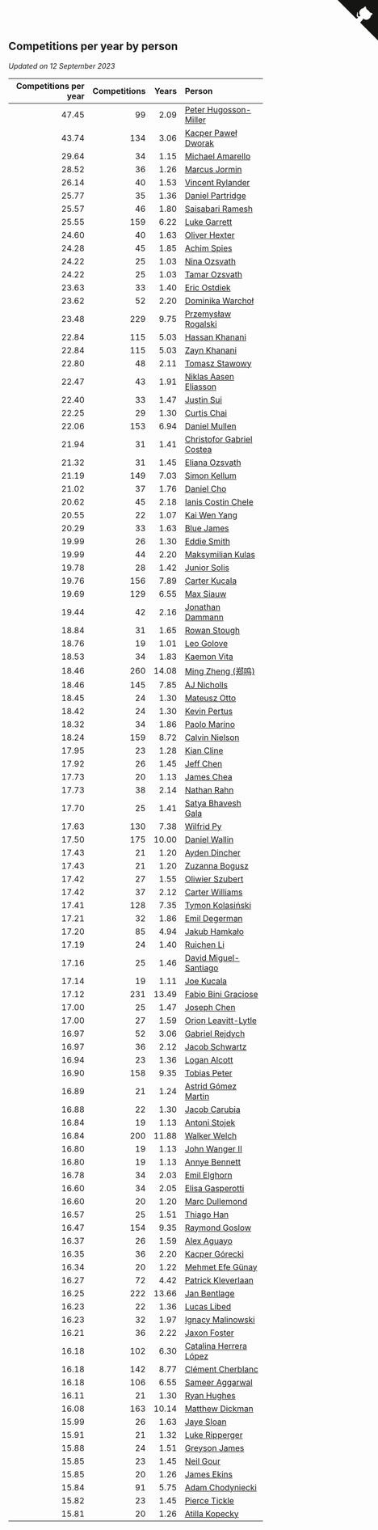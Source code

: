 ## Competitions per year by person

*Updated on 12 September 2023*

| Competitions per year | Competitions | Years | Person |
| ---: | ---: | ---: | :--- |
| 47.45 | 99 | 2.09 | [Peter Hugosson-Miller](https://www.worldcubeassociation.org/persons/2021HUGO01) |
| 43.74 | 134 | 3.06 | [Kacper Paweł Dworak](https://www.worldcubeassociation.org/persons/2020DWOR01) |
| 29.64 | 34 | 1.15 | [Michael Amarello](https://www.worldcubeassociation.org/persons/2022AMAR09) |
| 28.52 | 36 | 1.26 | [Marcus Jormin](https://www.worldcubeassociation.org/persons/2022JORM01) |
| 26.14 | 40 | 1.53 | [Vincent Rylander](https://www.worldcubeassociation.org/persons/2022RYLA01) |
| 25.77 | 35 | 1.36 | [Daniel Partridge](https://www.worldcubeassociation.org/persons/2022PART02) |
| 25.57 | 46 | 1.80 | [Saisabari Ramesh](https://www.worldcubeassociation.org/persons/2021RAME01) |
| 25.55 | 159 | 6.22 | [Luke Garrett](https://www.worldcubeassociation.org/persons/2017GARR05) |
| 24.60 | 40 | 1.63 | [Oliver Hexter](https://www.worldcubeassociation.org/persons/2022HEXT01) |
| 24.28 | 45 | 1.85 | [Achim Spies](https://www.worldcubeassociation.org/persons/2021SPIE01) |
| 24.22 | 25 | 1.03 | [Nina Ozsvath](https://www.worldcubeassociation.org/persons/2022OZSV03) |
| 24.22 | 25 | 1.03 | [Tamar Ozsvath](https://www.worldcubeassociation.org/persons/2022OZSV04) |
| 23.63 | 33 | 1.40 | [Eric Ostdiek](https://www.worldcubeassociation.org/persons/2022OSTD01) |
| 23.62 | 52 | 2.20 | [Dominika Warchoł](https://www.worldcubeassociation.org/persons/2021WARC01) |
| 23.48 | 229 | 9.75 | [Przemysław Rogalski](https://www.worldcubeassociation.org/persons/2013ROGA02) |
| 22.84 | 115 | 5.03 | [Hassan Khanani](https://www.worldcubeassociation.org/persons/2018KHAN26) |
| 22.84 | 115 | 5.03 | [Zayn Khanani](https://www.worldcubeassociation.org/persons/2018KHAN28) |
| 22.80 | 48 | 2.11 | [Tomasz Stawowy](https://www.worldcubeassociation.org/persons/2021STAW01) |
| 22.47 | 43 | 1.91 | [Niklas Aasen Eliasson](https://www.worldcubeassociation.org/persons/2021ELIA01) |
| 22.40 | 33 | 1.47 | [Justin Sui](https://www.worldcubeassociation.org/persons/2022SUIJ01) |
| 22.25 | 29 | 1.30 | [Curtis Chai](https://www.worldcubeassociation.org/persons/2022CHAI02) |
| 22.06 | 153 | 6.94 | [Daniel Mullen](https://www.worldcubeassociation.org/persons/2016MULL04) |
| 21.94 | 31 | 1.41 | [Christofor Gabriel Costea](https://www.worldcubeassociation.org/persons/2022COST03) |
| 21.32 | 31 | 1.45 | [Eliana Ozsvath](https://www.worldcubeassociation.org/persons/2022OZSV01) |
| 21.19 | 149 | 7.03 | [Simon Kellum](https://www.worldcubeassociation.org/persons/2016KELL12) |
| 21.02 | 37 | 1.76 | [Daniel Cho](https://www.worldcubeassociation.org/persons/2021CHOD01) |
| 20.62 | 45 | 2.18 | [Ianis Costin Chele](https://www.worldcubeassociation.org/persons/2021CHEL01) |
| 20.55 | 22 | 1.07 | [Kai Wen Yang](https://www.worldcubeassociation.org/persons/2022YANG19) |
| 20.29 | 33 | 1.63 | [Blue James](https://www.worldcubeassociation.org/persons/2022JAME01) |
| 19.99 | 26 | 1.30 | [Eddie Smith](https://www.worldcubeassociation.org/persons/2022SMIT20) |
| 19.99 | 44 | 2.20 | [Maksymilian Kulas](https://www.worldcubeassociation.org/persons/2021KULA02) |
| 19.78 | 28 | 1.42 | [Junior Solis](https://www.worldcubeassociation.org/persons/2022SOLI03) |
| 19.76 | 156 | 7.89 | [Carter Kucala](https://www.worldcubeassociation.org/persons/2015KUCA01) |
| 19.69 | 129 | 6.55 | [Max Siauw](https://www.worldcubeassociation.org/persons/2017SIAU02) |
| 19.44 | 42 | 2.16 | [Jonathan Dammann](https://www.worldcubeassociation.org/persons/2021DAMM01) |
| 18.84 | 31 | 1.65 | [Rowan Stough](https://www.worldcubeassociation.org/persons/2022STOU01) |
| 18.76 | 19 | 1.01 | [Leo Golove](https://www.worldcubeassociation.org/persons/2022GOLO02) |
| 18.53 | 34 | 1.83 | [Kaemon Vita](https://www.worldcubeassociation.org/persons/2021VITA01) |
| 18.46 | 260 | 14.08 | [Ming Zheng (郑鸣)](https://www.worldcubeassociation.org/persons/2009ZHEN11) |
| 18.46 | 145 | 7.85 | [AJ Nicholls](https://www.worldcubeassociation.org/persons/2015NICH04) |
| 18.45 | 24 | 1.30 | [Mateusz Otto](https://www.worldcubeassociation.org/persons/2022OTTO01) |
| 18.42 | 24 | 1.30 | [Kevin Pertus](https://www.worldcubeassociation.org/persons/2022PERT01) |
| 18.32 | 34 | 1.86 | [Paolo Marino](https://www.worldcubeassociation.org/persons/2021MARI04) |
| 18.24 | 159 | 8.72 | [Calvin Nielson](https://www.worldcubeassociation.org/persons/2014NIEL03) |
| 17.95 | 23 | 1.28 | [Kian Cline](https://www.worldcubeassociation.org/persons/2022CLIN01) |
| 17.92 | 26 | 1.45 | [Jeff Chen](https://www.worldcubeassociation.org/persons/2022CHEN19) |
| 17.73 | 20 | 1.13 | [James Chea](https://www.worldcubeassociation.org/persons/2022CHEA05) |
| 17.73 | 38 | 2.14 | [Nathan Rahn](https://www.worldcubeassociation.org/persons/2021RAHN01) |
| 17.70 | 25 | 1.41 | [Satya Bhavesh Gala](https://www.worldcubeassociation.org/persons/2022GALA03) |
| 17.63 | 130 | 7.38 | [Wilfrid Py](https://www.worldcubeassociation.org/persons/2016PYWI01) |
| 17.50 | 175 | 10.00 | [Daniel Wallin](https://www.worldcubeassociation.org/persons/2013WALL03) |
| 17.43 | 21 | 1.20 | [Ayden Dincher](https://www.worldcubeassociation.org/persons/2022DINC01) |
| 17.43 | 21 | 1.20 | [Zuzanna Bogusz](https://www.worldcubeassociation.org/persons/2022BOGU01) |
| 17.42 | 27 | 1.55 | [Oliwier Szubert](https://www.worldcubeassociation.org/persons/2022SZUB01) |
| 17.42 | 37 | 2.12 | [Carter Williams](https://www.worldcubeassociation.org/persons/2021WILL06) |
| 17.41 | 128 | 7.35 | [Tymon Kolasiński](https://www.worldcubeassociation.org/persons/2016KOLA02) |
| 17.21 | 32 | 1.86 | [Emil Degerman](https://www.worldcubeassociation.org/persons/2021DEGE01) |
| 17.20 | 85 | 4.94 | [Jakub Hamkało](https://www.worldcubeassociation.org/persons/2018HAMK01) |
| 17.19 | 24 | 1.40 | [Ruichen Li](https://www.worldcubeassociation.org/persons/2022LIRU02) |
| 17.16 | 25 | 1.46 | [David Miguel-Santiago](https://www.worldcubeassociation.org/persons/2022MIGU02) |
| 17.14 | 19 | 1.11 | [Joe Kucala](https://www.worldcubeassociation.org/persons/2022KUCA01) |
| 17.12 | 231 | 13.49 | [Fabio Bini Graciose](https://www.worldcubeassociation.org/persons/2010GRAC02) |
| 17.00 | 25 | 1.47 | [Joseph Chen](https://www.worldcubeassociation.org/persons/2022CHEN16) |
| 17.00 | 27 | 1.59 | [Orion Leavitt-Lytle](https://www.worldcubeassociation.org/persons/2022LEAV01) |
| 16.97 | 52 | 3.06 | [Gabriel Rejdych](https://www.worldcubeassociation.org/persons/2020REJD01) |
| 16.97 | 36 | 2.12 | [Jacob Schwartz](https://www.worldcubeassociation.org/persons/2021SCHW01) |
| 16.94 | 23 | 1.36 | [Logan Alcott](https://www.worldcubeassociation.org/persons/2022ALCO02) |
| 16.90 | 158 | 9.35 | [Tobias Peter](https://www.worldcubeassociation.org/persons/2014PETE03) |
| 16.89 | 21 | 1.24 | [Astrid Gómez Martin](https://www.worldcubeassociation.org/persons/2022MART26) |
| 16.88 | 22 | 1.30 | [Jacob Carubia](https://www.worldcubeassociation.org/persons/2022CARU02) |
| 16.84 | 19 | 1.13 | [Antoni Stojek](https://www.worldcubeassociation.org/persons/2022STOJ03) |
| 16.84 | 200 | 11.88 | [Walker Welch](https://www.worldcubeassociation.org/persons/2011WELC01) |
| 16.80 | 19 | 1.13 | [John Wanger II](https://www.worldcubeassociation.org/persons/2022WANG39) |
| 16.80 | 19 | 1.13 | [Annye Bennett](https://www.worldcubeassociation.org/persons/2022BENN11) |
| 16.78 | 34 | 2.03 | [Emil Elghorn](https://www.worldcubeassociation.org/persons/2021ELGH01) |
| 16.60 | 34 | 2.05 | [Elisa Gasperotti](https://www.worldcubeassociation.org/persons/2021GASP01) |
| 16.60 | 20 | 1.20 | [Marc Dullemond](https://www.worldcubeassociation.org/persons/2022DULL01) |
| 16.57 | 25 | 1.51 | [Thiago Han](https://www.worldcubeassociation.org/persons/2022HANT01) |
| 16.47 | 154 | 9.35 | [Raymond Goslow](https://www.worldcubeassociation.org/persons/2014GOSL01) |
| 16.37 | 26 | 1.59 | [Alex Aguayo](https://www.worldcubeassociation.org/persons/2022AGUA01) |
| 16.35 | 36 | 2.20 | [Kacper Górecki](https://www.worldcubeassociation.org/persons/2021GORE01) |
| 16.34 | 20 | 1.22 | [Mehmet Efe Günay](https://www.worldcubeassociation.org/persons/2022GUNA05) |
| 16.27 | 72 | 4.42 | [Patrick Kleverlaan](https://www.worldcubeassociation.org/persons/2019KLEV01) |
| 16.25 | 222 | 13.66 | [Jan Bentlage](https://www.worldcubeassociation.org/persons/2010BENT01) |
| 16.23 | 22 | 1.36 | [Lucas Libed](https://www.worldcubeassociation.org/persons/2022LIBE02) |
| 16.23 | 32 | 1.97 | [Ignacy Malinowski](https://www.worldcubeassociation.org/persons/2021MALI02) |
| 16.21 | 36 | 2.22 | [Jaxon Foster](https://www.worldcubeassociation.org/persons/2021FOST01) |
| 16.18 | 102 | 6.30 | [Catalina Herrera López](https://www.worldcubeassociation.org/persons/2017LOPE31) |
| 16.18 | 142 | 8.77 | [Clément Cherblanc](https://www.worldcubeassociation.org/persons/2014CHER05) |
| 16.18 | 106 | 6.55 | [Sameer Aggarwal](https://www.worldcubeassociation.org/persons/2017AGGA01) |
| 16.11 | 21 | 1.30 | [Ryan Hughes](https://www.worldcubeassociation.org/persons/2022HUGH04) |
| 16.08 | 163 | 10.14 | [Matthew Dickman](https://www.worldcubeassociation.org/persons/2013DICK01) |
| 15.99 | 26 | 1.63 | [Jaye Sloan](https://www.worldcubeassociation.org/persons/2022SLOA01) |
| 15.91 | 21 | 1.32 | [Luke Ripperger](https://www.worldcubeassociation.org/persons/2022RIPP01) |
| 15.88 | 24 | 1.51 | [Greyson James](https://www.worldcubeassociation.org/persons/2022JAME02) |
| 15.85 | 23 | 1.45 | [Neil Gour](https://www.worldcubeassociation.org/persons/2022GOUR01) |
| 15.85 | 20 | 1.26 | [James Ekins](https://www.worldcubeassociation.org/persons/2022EKIN01) |
| 15.84 | 91 | 5.75 | [Adam Chodyniecki](https://www.worldcubeassociation.org/persons/2017CHOD02) |
| 15.82 | 23 | 1.45 | [Pierce Tickle](https://www.worldcubeassociation.org/persons/2022TICK01) |
| 15.81 | 20 | 1.26 | [Atilla Kopecky](https://www.worldcubeassociation.org/persons/2022KOPE01) |


<a href="https://github.com/jonatanklosko/wca_statistics" class="github-corner" aria-label="View source on Github"><svg width="80" height="80" viewBox="0 0 250 250" style="fill:#151513; color:#fff; position: absolute; top: 0; border: 0; right: 0;" aria-hidden="true"><path d="M0,0 L115,115 L130,115 L142,142 L250,250 L250,0 Z"></path><path d="M128.3,109.0 C113.8,99.7 119.0,89.6 119.0,89.6 C122.0,82.7 120.5,78.6 120.5,78.6 C119.2,72.0 123.4,76.3 123.4,76.3 C127.3,80.9 125.5,87.3 125.5,87.3 C122.9,97.6 130.6,101.9 134.4,103.2" fill="currentColor" style="transform-origin: 130px 106px;" class="octo-arm"></path><path d="M115.0,115.0 C114.9,115.1 118.7,116.5 119.8,115.4 L133.7,101.6 C136.9,99.2 139.9,98.4 142.2,98.6 C133.8,88.0 127.5,74.4 143.8,58.0 C148.5,53.4 154.0,51.2 159.7,51.0 C160.3,49.4 163.2,43.6 171.4,40.1 C171.4,40.1 176.1,42.5 178.8,56.2 C183.1,58.6 187.2,61.8 190.9,65.4 C194.5,69.0 197.7,73.2 200.1,77.6 C213.8,80.2 216.3,84.9 216.3,84.9 C212.7,93.1 206.9,96.0 205.4,96.6 C205.1,102.4 203.0,107.8 198.3,112.5 C181.9,128.9 168.3,122.5 157.7,114.1 C157.9,116.9 156.7,120.9 152.7,124.9 L141.0,136.5 C139.8,137.7 141.6,141.9 141.8,141.8 Z" fill="currentColor" class="octo-body"></path></svg></a><style>.github-corner:hover .octo-arm{animation:octocat-wave 560ms ease-in-out}@keyframes octocat-wave{0%,100%{transform:rotate(0)}20%,60%{transform:rotate(-25deg)}40%,80%{transform:rotate(10deg)}}@media (max-width:500px){.github-corner:hover .octo-arm{animation:none}.github-corner .octo-arm{animation:octocat-wave 560ms ease-in-out}}</style>
